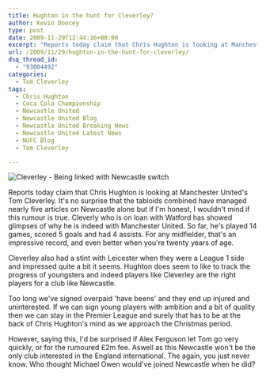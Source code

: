 ```yaml
---
title: Hughton in the hunt for Cleverley?
author: Kevin Doocey
type: post
date: 2009-11-29T12:44:16+00:00
excerpt: "Reports today claim that Chris Hughton is looking at Manchester United's Tom Cleverley. It's no surprise that the tabloids.."
url: /2009/11/29/hughton-in-the-hunt-for-cleverley/
dsq_thread_id:
  - "93004492"
categories:
  - Tom Cleverley
tags:
  - Chris Hughton
  - Coca Cola Championship
  - Newcastle United
  - Newcastle United Blog
  - Newcastle United Breaking News
  - Newcastle United Latest News
  - NUFC Blog
  - Tom Cleverley

---
```

![Cleverley - Being linked with Newcastle switch](https://static.guim.co.uk/sys-images/Football/Clubs/Club_Home/2009/8/18/1250585475913/Tom-Cleverley-001.jpg)

Reports today claim that Chris Hughton is looking at Manchester United's Tom Cleverley. It's no surprise that the tabloids combined have managed nearly five articles on Newcastle alone but if I'm honest, I wouldn't mind if this rumour is true. Cleverly who is on loan with Watford has showed glimpses of why he is indeed with Manchester United. So far, he's played 14 games, scored  5 goals and had 4 assists. For any midfielder, that's an impressive record, and even better when you're twenty years of age.

Cleverley also had a stint with Leicester when they were a League 1 side and impressed quite a bit it seems. Hughton does seem to like to track the progress of youngsters and indeed players like Cleverley are the right players for a club like Newcastle.

Too long we've signed overpaid 'have beens' and they end up injured and uninterested. If we can sign young players with ambition and a bit of quality then we can stay in the Premier League and surely that has to be at the back of Chris Hughton's mind as we approach the Christmas period.

However, saying this, I'd be surprised if Alex Ferguson let Tom go very quickly, or for the rumoured £2m fee. Aswell as this Newcastle won't be the only club interested in the England international. The again, you just never know. Who thought Michael Owen would've joined Newcastle when he did?
